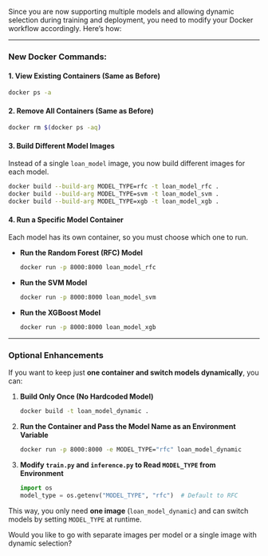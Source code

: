 Since you are now supporting multiple models and allowing dynamic selection during training and deployment, you need to modify your Docker workflow accordingly. Here’s how:

---

### **New Docker Commands:**
#### **1. View Existing Containers (Same as Before)**
```sh
docker ps -a
```

#### **2. Remove All Containers (Same as Before)**
```sh
docker rm $(docker ps -aq)
```

#### **3. Build Different Model Images**
Instead of a single `loan_model` image, you now build different images for each model.

```sh
docker build --build-arg MODEL_TYPE=rfc -t loan_model_rfc .
docker build --build-arg MODEL_TYPE=svm -t loan_model_svm .
docker build --build-arg MODEL_TYPE=xgb -t loan_model_xgb .
```

#### **4. Run a Specific Model Container**
Each model has its own container, so you must choose which one to run.

- **Run the Random Forest (RFC) Model**
  ```sh
  docker run -p 8000:8000 loan_model_rfc
  ```

- **Run the SVM Model**
  ```sh
  docker run -p 8000:8000 loan_model_svm
  ```

- **Run the XGBoost Model**
  ```sh
  docker run -p 8000:8000 loan_model_xgb
  ```

---

### **Optional Enhancements**
If you want to keep just **one container and switch models dynamically**, you can:

1. **Build Only Once (No Hardcoded Model)**
   ```sh
   docker build -t loan_model_dynamic .
   ```

2. **Run the Container and Pass the Model Name as an Environment Variable**
   ```sh
   docker run -p 8000:8000 -e MODEL_TYPE="rfc" loan_model_dynamic
   ```

3. **Modify `train.py` and `inference.py` to Read `MODEL_TYPE` from Environment**
   ```python
   import os
   model_type = os.getenv("MODEL_TYPE", "rfc")  # Default to RFC
   ```

This way, you only need **one image** (`loan_model_dynamic`) and can switch models by setting `MODEL_TYPE` at runtime.

Would you like to go with separate images per model or a single image with dynamic selection?